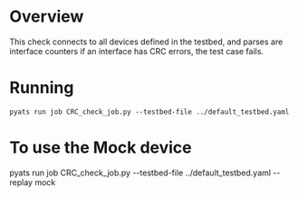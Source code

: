 # Overview

This check connects to all devices defined in the testbed, and parses are interface counters
if an interface has CRC errors, the test case fails. 

# Running

```
pyats run job CRC_check_job.py --testbed-file ../default_testbed.yaml
```


# To use the Mock device
pyats run job CRC_check_job.py --testbed-file ../default_testbed.yaml  --replay mock
